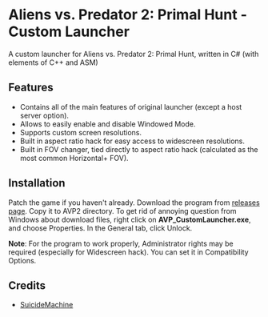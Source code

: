 Aliens vs. Predator 2: Primal Hunt - Custom Launcher
============
A custom launcher for Aliens vs. Predator 2: Primal Hunt, written in C# (with elements of C++ and ASM)

Features
--------
  * Contains all of the main features of original launcher (except a host server option).
  * Allows to easily enable and disable Windowed Mode.
  * Supports custom screen resolutions.
  * Built in aspect ratio hack for easy access to widescreen resolutions.
  * Built in FOV changer, tied directly to aspect ratio hack (calculated as the most common Horizontal+ FOV).
  
Installation
-------
Patch the game if you haven't already. Download the program from [releases page](https://github.com/SuiMachine/AVP2PH-Custom-Launcher/releases). Copy it to AVP2 directory. To get rid of annoying question from Windows about download files, right click on **AVP_CustomLauncher.exe**, and choose Properties. In the General tab, click Unlock. 

**Note**: For the program to work properly, Administrator rights may be required (especially for Widescreen hack). You can set it in Compatibility Options.

Credits
-------
* [SuicideMachine](http://www.twitch.tv/suicidemachine/)